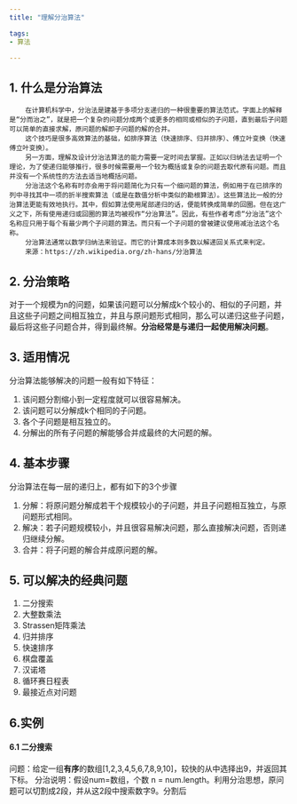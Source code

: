 ```yaml
---
title: "理解分治算法"

tags:
- 算法

---
```



## 1. 什么是分治算法

        在计算机科学中，分治法是建基于多项分支递归的一种很重要的算法范式。字面上的解释是“分而治之”，就是把一个复杂的问题分成两个或更多的相同或相似的子问题，直到最后子问题可以简单的直接求解，原问题的解即子问题的解的合并。
        这个技巧是很多高效算法的基础，如排序算法（快速排序、归并排序）、傅立叶变换（快速傅立叶变换）。
        另一方面，理解及设计分治法算法的能力需要一定时间去掌握。正如以归纳法去证明一个理论，为了使递归能够推行，很多时候需要用一个较为概括或复杂的问题去取代原有问题。而且并没有一个系统性的方法去适当地概括问题。
        分治法这个名称有时亦会用于将问题简化为只有一个细问题的算法，例如用于在已排序的列中寻找其中一项的折半搜索算法（或是在数值分析中类似的勘根算法）。这些算法比一般的分治算法更能有效地执行。其中，假如算法使用尾部递归的话，便能转换成简单的回圈。但在这广义之下，所有使用递归或回圈的算法均被视作“分治算法”。因此，有些作者考虑“分治法”这个名称应只用于每个有最少两个子问题的算法。而只有一个子问题的曾被建议使用减治法这个名称。
        分治算法通常以数学归纳法来验证。而它的计算成本则多数以解递回关系式来判定。
        来源：https://zh.wikipedia.org/zh-hans/分治算法

## 2. 分治策略
对于一个规模为n的问题，如果该问题可以分解成k个较小的、相似的子问题，并且这些子问题之间相互独立，并且与原问题形式相同，那么可以递归这些子问题，最后将这些子问题合并，得到最终解。**分治经常是与递归一起使用解决问题**。

## 3. 适用情况
分治算法能够解决的问题一般有如下特征：
1. 该问题分割缩小到一定程度就可以很容易解决。
2. 该问题可以分解成k个相同的子问题。
3. 各个子问题是相互独立的。
4. 分解出的所有子问题的解能够合并成最终的大问题的解。

## 4. 基本步骤
分治算法在每一层的递归上，都有如下的3个步骤
1. 分解：将原问题分解成若干个规模较小的子问题，并且子问题相互独立，与原问题形式相同。
2. 解决：若子问题规模较小，并且很容易解决问题，那么直接解决问题，否则递归继续分解。
3. 合并：将子问题的解合并成原问题的解。


## 5. 可以解决的经典问题
1. 二分搜索
2. 大整数乘法
3. Strassen矩阵乘法
4. 归并排序
5. 快速排序
6. 棋盘覆盖
7. 汉诺塔
8. 循环赛日程表
9. 最接近点对问题

## 6.实例

#### 6.1 二分搜索
问题：给定一组**有序**的数组[1,2,3,4,5,6,7,8,9,10]，较快的从中选择出9，并返回其下标。
分治说明：假设num=数组，个数 n = num.length。利用分治思想，原问题可以切割成2段，并从这2段中搜索数字9。分割后



